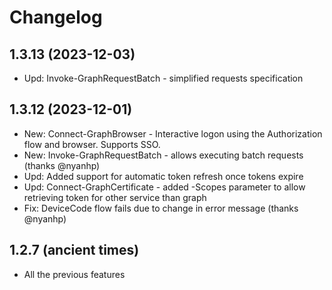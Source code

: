 ﻿# Changelog

## 1.3.13 (2023-12-03)

+ Upd: Invoke-GraphRequestBatch - simplified requests specification

## 1.3.12 (2023-12-01)

+ New: Connect-GraphBrowser - Interactive logon using the Authorization flow and browser. Supports SSO.
+ New: Invoke-GraphRequestBatch - allows executing batch requests (thanks @nyanhp)
+ Upd: Added support for automatic token refresh once tokens expire
+ Upd: Connect-GraphCertificate - added -Scopes parameter to allow retrieving token for other service than graph
+ Fix: DeviceCode flow fails due to change in error message (thanks @nyanhp)

## 1.2.7 (ancient times)

+ All the previous features
